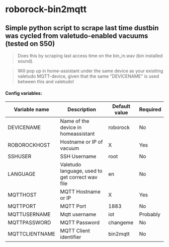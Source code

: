 # roborock-bin2mqtt

## Simple python script to scrape last time dustbin was cycled from valetudo-enabled vacuums (tested on S50)
>Does this by scraping last access time on the bin_in.wav (bin installed sound). 

>Will pop up in home-assistant under the same device as your exisiting valetudo MQTT-device, given that the same "DEVICENAME" is used between this and valetudo!
#### Config variables:
| Variable name  |  Description | Default value  | Required |
|---|---|---|---|
| DEVICENAME | Name of the device in homeassistant | roborock | No |
| ROBOROCKHOST  |  Hostname or IP of vacuum |  X | Yes |
|  SSHUSER | SSH Username  |  root | No |
| LANGUAGE  | Valetudo language, used to get correct wav file | en | No|
|  MQTTHOST | MQTT Hostname or IP  | X  | Yes| 
|  MQTTPORT |  MQTT Port  | 1883  | No|
| MQTTUSERNAME  |  Mqtt username | iot  | Probably |
| MQTTPASSWORD  |  MQTT Password |  changeme | No | 
| MQTTCLIENTNAME  |  MQTT Client identifier |  bin2mqtt | No | 

